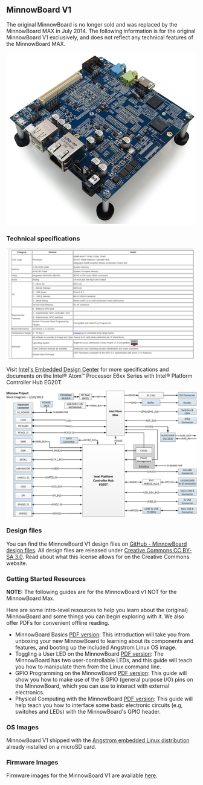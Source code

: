 ## MinnowBoard V1

The original MinnowBoard is no longer sold and was replaced by the MinnowBoard MAX in July 2014. The following information is for the original MinnowBoard V1 exclusively, and does not reflect any technical features of the MinnowBoard MAX.

![MinnowBoard V1](pages/minnowboard-v1/MinnowBoard-RevA-Angled2.jpg)

### Technical specifications

![MinnowBoard V1 Technical Specs](pages/minnowboard-v1/V1-Technical-Specs.PNG)

Visit [Intel's Embedded Design Center](http://www.intel.com/content/www/us/en/intelligent-systems/queens-bay/embedded-intel-atom-e6xx-series-with-intel-platform-controller-hub-eg20t.html) for more specifications and documents on the Intel® Atom™ Processor E6xx Series with Intel® Platform Controller Hub EG20T.

![MinnowBoard V1 Block Diagram](pages/minnowboard-v1/Minnow-v1-Block-Diagram-03202013.jpg)

### Design files

You can find the MinnowBoard V1 design files on [GitHub - MinnowBoard design files](https://github.com/MinnowBoard-org/design-files/tree/master/minnowboard-v1/rev-a). All design files are released under [Creative Commons CC BY-SA 3.0](https://creativecommons.org/licenses/by-sa/3.0/). Read about what this license allows for on the Creative Commons website.

### Getting Started Resources

**NOTE:** The following guides are for the MinnowBoard v1 NOT for the MinnowBoard Max.

Here are some intro-level resources to help you learn about the (original) MinnowBoard and some things you can begin exploring with it. We also offer PDFs for convenient offline reading.

- MinnowBoard Basics [PDF version](https://github.com/MinnowBoard-org/design-files/blob/master/minnowboard-v1/rev-a/Getting-Started-Guides/Getting%20Started%20with%20the%20Minnowboard.pdf): This introduction will take you from unboxing your new MinnowBoard to learning about its components and features, and booting up the included Angstrom Linux OS image.
- Toggling a User LED on the MinnowBoard [PDF version](https://github.com/MinnowBoard-org/design-files/blob/master/minnowboard-v1/rev-a/Getting-Started-Guides/Toggling%20LED%20on%20MinnowBoard.pdf): The MinnowBoard has two user-controllable LEDs, and this guide will teach you how to manipulate them from the Linux command line.
- GPIO Programming on the MinnowBoard [PDF version](https://github.com/MinnowBoard-org/design-files/blob/master/minnowboard-v1/rev-a/Getting-Started-Guides/GPIO%20Programming%20on%20the%20MinnowBoard.pdf): This guide will show you how to make use of the 8 GPIO (general purpose I/O) pins on the MinnowBoard, which you can use to interact with external electronics.
- Physical Computing with the MinnowBoard [PDF version](https://github.com/MinnowBoard-org/design-files/blob/master/minnowboard-v1/rev-a/Getting-Started-Guides/Minnowboard-Physical-Computing.pdf): This guide will help teach you how to interface some basic electronic circuits (e.g, switches and LEDs) with the MinnowBoard's GPIO header.

### OS Images
MinnowBoard V1 shipped with the [Angstrom embedded Linux distribution](http://www.angstrom-distribution.org/) already installed on a microSD card.

### Firmware Images
Firmware images for the MinnowBoard V1 are available [here](http://firmware.intel.com/projects/minnowboard-uefi-firmware).

